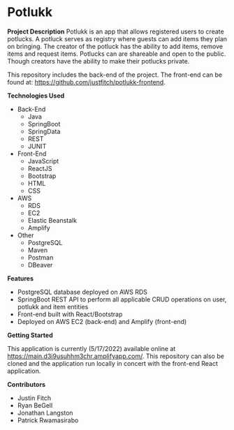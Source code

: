 # Potlukk

**Project Description**
Potlukk is an app that allows registered users to create potlucks. A potluck serves as registry where guests can add items they plan on bringing. The creator of the potluck has the ability to add items, remove items and request items. Potlucks can are shareable and open to the public. Though creators have the ability to make their potlucks private.

This repository includes the back-end of the project. The front-end can be found at: https://github.com/justfitch/potlukk-frontend.

**Technologies Used**
- Back-End
  - Java
  - SpringBoot
  - SpringData
  - REST
  - JUNIT
- Front-End
  - JavaScript
  - ReactJS
  - Bootstrap
  - HTML
  - CSS 
- AWS
  - RDS
  - EC2
  - Elastic Beanstalk
  - Amplify
- Other
  - PostgreSQL
  - Maven
  - Postman
  - DBeaver

**Features**
- PostgreSQL database deployed on AWS RDS
- SpringBoot REST API to perform all applicable CRUD operations on user, potlukk and item entities
- Front-end built with React/Bootstrap
- Deployed on AWS EC2 (back-end) and Amplify (front-end)

**Getting Started**

This application is currently (5/17/2022) available online at https://main.d3i9usuhhm3chr.amplifyapp.com/. This repository can also be cloned and the application run locally in concert with the front-end React application.

**Contributors**
- Justin Fitch
- Ryan BeGell
- Jonathan Langston
- Patrick Rwamasirabo

